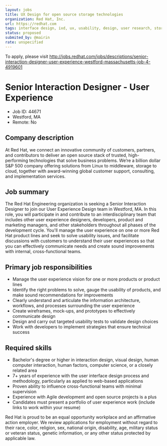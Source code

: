 ```yaml
---
layout: jobs
title: UX Design for open source storage technologies
organization: Red Hat, Inc.
url: https://redhat.com
tags: interface design, ixd, ux, usability, design, user research, storage, visual design, HCI, human factors
status: proposed
submited_by: @mairin
rate: unspecified
---
```


To apply, please visit http://jobs.redhat.com/jobs/descriptions/senior-interaction-designer-user-experience-westford-massachusetts-job-4-4919601

Senior Interaction Designer - User Experience
=============================================

* Job ID: 44671
* Westford, MA
* Remote: No

Company description
-------------------

At Red Hat, we connect an innovative community of customers, partners, and contributors to deliver an open source stack of trusted, high-performing technologies that solve business problems. We’re a billion dollar S&P 500 company offering solutions from Linux to middleware, storage to cloud, together with award-winning global customer support, consulting, and implementation services.

Job summary
-----------

The Red Hat Engineering organization is seeking a Senior Interaction Designer to join our User Experience Design team in Westford, MA. In this role, you will participate in and contribute to an interdisciplinary team that includes other user experience designers, developers, product and marketing managers, and other stakeholders throughout all phases of the development cycle. You'll manage the user experience on one or more Red Hat product lines and seek to solve usability issues, and facilitate discussions with customers to understand their user experiences so that you can effectively communicate needs and create sound improvements with internal, cross-functional teams.

Primary job responsibilities
----------------------------

* Manage the user experience vision for one or more products or product lines
* Identify the right problems to solve, gauge the usability of products, and make sound recommendations for improvements
* Clearly understand and articulate the information architecture, workflows, and processes surrounding the user experience
* Create wireframes, mock-ups, and prototypes to effectively communicate design
* Design and carry out targeted usability tests to validate design choices
* Work with developers to implement strategies that ensure technical success

Required skills
---------------

* Bachelor's degree or higher in interaction design, visual design, human computer interaction, human factors, computer science, or a closely related area
* 7+ years of experience with the user interface design process and methodology, particularly as applied to web-based applications
* Proven ability to influence cross-functional teams with minimal supervision
* Experience with Agile development and open source projects is a plus
* Candidates must present a portfolio of user experience work (include links to work within your resume)


Red Hat is proud to be an equal opportunity workplace and an affirmative action employer. We review applications for employment without regard to their race, color, religion, sex, national origin, disability, age, military status or veteran status, genetic information, or any other status protected by applicable law.
